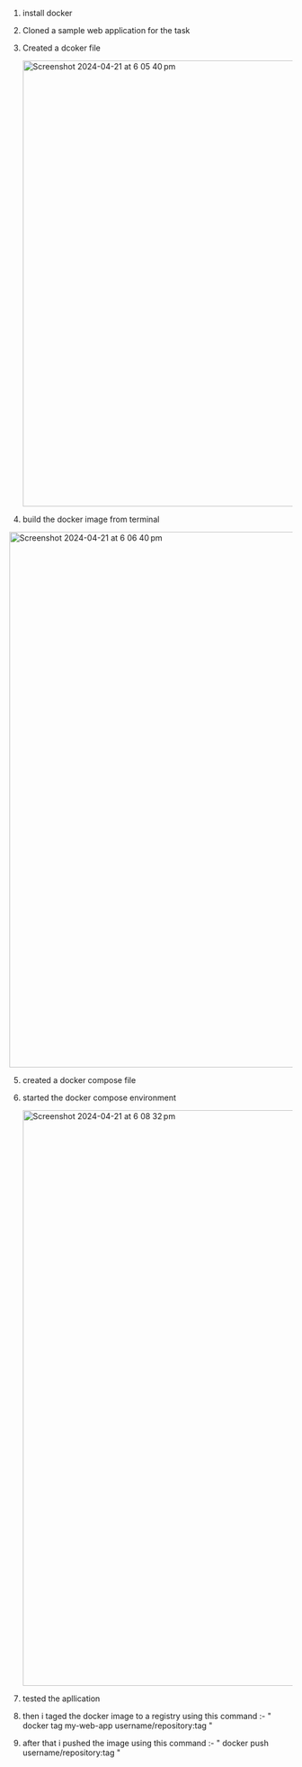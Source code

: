 
1. install docker
2. Cloned a sample web application for the task
3. Created a dcoker file
   
   <img width="792" alt="Screenshot 2024-04-21 at 6 05 40 pm" src="https://github.com/gaurav3444/-sit323-737-2024-t1-prac5p/assets/66586901/3fd9a7de-f7a3-4f5a-bbce-9889e8cbef30">
   
4. build the docker image from terminal
   
<img width="951" alt="Screenshot 2024-04-21 at 6 06 40 pm" src="https://github.com/gaurav3444/-sit323-737-2024-t1-prac5p/assets/66586901/7dc84fdd-8aca-4617-959f-1b0458541348">

5. created a docker compose file
6. started the docker compose environment

   <img width="1022" alt="Screenshot 2024-04-21 at 6 08 32 pm" src="https://github.com/gaurav3444/-sit323-737-2024-t1-prac5p/assets/66586901/1ed45ef0-b2e4-4781-aac1-d260d3eca54b">

7. tested the apllication

8. then i taged the docker image to a registry using this command :- " docker tag my-web-app username/repository:tag "

9. after that i pushed the image using this command :- " docker push username/repository:tag "
